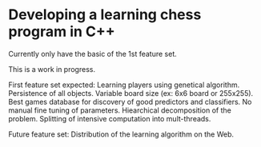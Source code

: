 # Developing a learning chess program in C++

Currently only have the basic of the 1st feature set.

This is a work in progress.

First feature set expected:
  Learning players using genetical algorithm.
  Persistence of all objects.
  Variable board size (ex: 6x6 board or 255x255).
  Best games database for discovery of good predictors and classifiers.
  No manual fine tuning of parameters.
  Hiearchical decomposition of the problem.
  Splitting of intensive computation into mult-threads.
  
Future feature set:
  Distribution of the learning algorithm on the Web.
  
